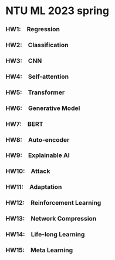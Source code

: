 # NTU ML 2023 spring

### HW1:&emsp;**Regression**
### HW2:&emsp;**Classification**
### HW3:&emsp;**CNN**
### HW4:&emsp;**Self-attention**
### HW5:&emsp;**Transformer**
### HW6:&emsp;**Generative Model**
### HW7:&emsp;**BERT**
### HW8:&emsp;**Auto-encoder**
### HW9:&emsp;**Explainable AI**
### HW10:&emsp;**Attack**
### HW11:&emsp;**Adaptation**
### HW12:&emsp;**Reinforcement Learning**
### HW13:&emsp;**Network Compression**
### HW14:&emsp;**Life-long Learning**
### HW15:&emsp;**Meta Learning**

